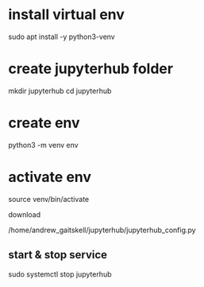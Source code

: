 # install virtual env

sudo apt install -y python3-venv

# create jupyterhub folder

mkdir jupyterhub
cd jupyterhub

# create env

python3 -m venv env

# activate env

source venv/bin/activate


download

/home/andrew_gaitskell/jupyterhub/jupyterhub_config.py

## start & stop service

sudo systemctl stop jupyterhub
